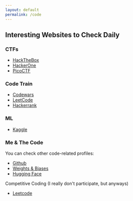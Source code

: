 ```yaml
---
layout: default
permalink: /code
---
```



## Interesting Websites to Check Daily

### CTFs
* [HackTheBox](https://www.hackthebox.com/)
* [HackerOne](https://www.hackerone.com/)
* [PicoCTF](https://picoctf.org/)

### Code Train
* [Codewars](https://www.codewars.com/)
* [LeetCode](https://www.leetcode.com/)
* [Hackerrank](https://www.hackerrank.com/)

### ML
* [Kaggle](https://www.kaggle.com/)


### Me & The Code

You can check other code-related profiles:

* [Github](https://github.com/astrocronopio/)
* [Weights & Biases](https://wandb.ai/ponci)
* [Hugging Face](https://huggingface.co/ponci)

Competitive Coding (I really don't participate, but anyways)

* [Leetcode](https://leetcode.com/pomberorajy/)
<!-- * [Kaggle]() -->

